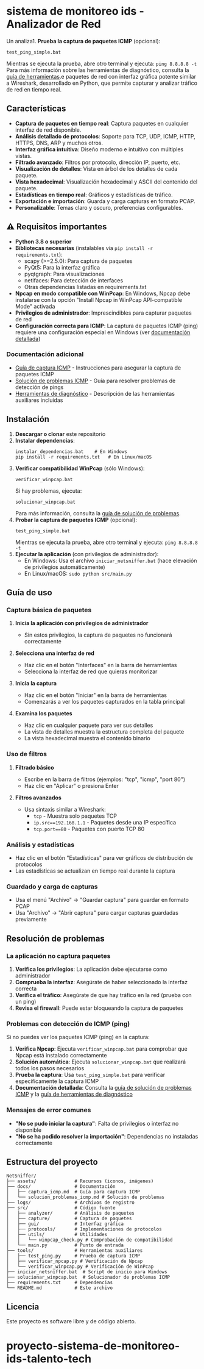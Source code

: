 # sistema de monitoreo ids - Analizador de Red

Un analiza1. **Prueba la captura de paquetes ICMP** (opcional):
   ```
   test_ping_simple.bat
   ```
   Mientras se ejecuta la prueba, abre otro terminal y ejecuta: `ping 8.8.8.8 -t`
   Para más información sobre las herramientas de diagnóstico, consulta la [guía de herramientas](docs/herramientas_diagnostico.md).e paquetes de red con interfaz gráfica potente similar a Wireshark, desarrollado en Python, que permite capturar y analizar tráfico de red en tiempo real.

## Características

- **Captura de paquetes en tiempo real**: Captura paquetes en cualquier interfaz de red disponible.
- **Análisis detallado de protocolos**: Soporte para TCP, UDP, ICMP, HTTP, HTTPS, DNS, ARP y muchos otros.
- **Interfaz gráfica intuitiva**: Diseño moderno e intuitivo con múltiples vistas.
- **Filtrado avanzado**: Filtros por protocolo, dirección IP, puerto, etc.
- **Visualización de detalles**: Vista en árbol de los detalles de cada paquete.
- **Vista hexadecimal**: Visualización hexadecimal y ASCII del contenido del paquete.
- **Estadísticas en tiempo real**: Gráficos y estadísticas de tráfico.
- **Exportación e importación**: Guarda y carga capturas en formato PCAP.
- **Personalizable**: Temas claro y oscuro, preferencias configurables.

## ⚠️ Requisitos importantes

- **Python 3.8 o superior**
- **Bibliotecas necesarias** (instalables vía `pip install -r requirements.txt`):
  - scapy (>=2.5.0): Para captura de paquetes
  - PyQt5: Para la interfaz gráfica
  - pyqtgraph: Para visualizaciones
  - netifaces: Para detección de interfaces
  - Otras dependencias listadas en requirements.txt
- **Npcap en modo compatible con WinPcap**: En Windows, Npcap debe instalarse con la opción "Install Npcap in WinPcap API-compatible Mode" activada
- **Privilegios de administrador**: Imprescindibles para capturar paquetes de red
- **Configuración correcta para ICMP**: La captura de paquetes ICMP (ping) requiere una configuración especial en Windows (ver [documentación detallada](docs/captura_icmp.md))

### Documentación adicional

- [Guía de captura ICMP](docs/captura_icmp.md) - Instrucciones para asegurar la captura de paquetes ICMP
- [Solución de problemas ICMP](docs/solucion_problemas_icmp.md) - Guía para resolver problemas de detección de pings
- [Herramientas de diagnóstico](docs/herramientas_diagnostico.md) - Descripción de las herramientas auxiliares incluidas

## Instalación

1. **Descargar o clonar** este repositorio
2. **Instalar dependencias**:
   ```
   instalar_dependencias.bat    # En Windows
   pip install -r requirements.txt   # En Linux/macOS
   ```
3. **Verificar compatibilidad WinPcap** (sólo Windows):
   ```
   verificar_winpcap.bat
   ```
   Si hay problemas, ejecuta:
   ```
   solucionar_winpcap.bat
   ```
   Para más información, consulta la [guía de solución de problemas](docs/solucion_problemas_icmp.md).
4. **Probar la captura de paquetes ICMP** (opcional):
   ```
   test_ping_simple.bat
   ```
   Mientras se ejecuta la prueba, abre otro terminal y ejecuta: `ping 8.8.8.8 -t`
5. **Ejecutar la aplicación** (con privilegios de administrador):
   - En Windows: Usa el archivo `iniciar_netsniffer.bat` (hace elevación de privilegios automáticamente)
   - En Linux/macOS: `sudo python src/main.py`

## Guía de uso

### Captura básica de paquetes

1. **Inicia la aplicación con privilegios de administrador**
   - Sin estos privilegios, la captura de paquetes no funcionará correctamente
   
2. **Selecciona una interfaz de red**
   - Haz clic en el botón "Interfaces" en la barra de herramientas
   - Selecciona la interfaz de red que quieras monitorizar
   
3. **Inicia la captura**
   - Haz clic en el botón "Iniciar" en la barra de herramientas
   - Comenzarás a ver los paquetes capturados en la tabla principal

4. **Examina los paquetes**
   - Haz clic en cualquier paquete para ver sus detalles
   - La vista de detalles muestra la estructura completa del paquete
   - La vista hexadecimal muestra el contenido binario

### Uso de filtros

1. **Filtrado básico**
   - Escribe en la barra de filtros (ejemplos: "tcp", "icmp", "port 80")
   - Haz clic en "Aplicar" o presiona Enter

2. **Filtros avanzados**
   - Usa sintaxis similar a Wireshark:
     - `tcp` - Muestra solo paquetes TCP
     - `ip.src==192.168.1.1` - Paquetes desde una IP específica
     - `tcp.port==80` - Paquetes con puerto TCP 80

### Análisis y estadísticas

- Haz clic en el botón "Estadísticas" para ver gráficos de distribución de protocolos
- Las estadísticas se actualizan en tiempo real durante la captura

### Guardado y carga de capturas

- Usa el menú "Archivo" → "Guardar captura" para guardar en formato PCAP
- Usa "Archivo" → "Abrir captura" para cargar capturas guardadas previamente

## Resolución de problemas

### La aplicación no captura paquetes

1. **Verifica los privilegios**: La aplicación debe ejecutarse como administrador
2. **Comprueba la interfaz**: Asegúrate de haber seleccionado la interfaz correcta
3. **Verifica el tráfico**: Asegúrate de que hay tráfico en la red (prueba con un ping)
4. **Revisa el firewall**: Puede estar bloqueando la captura de paquetes

### Problemas con detección de ICMP (ping)

Si no puedes ver los paquetes ICMP (ping) en la captura:

1. **Verifica Npcap**: Ejecuta `verificar_winpcap.bat` para comprobar que Npcap está instalado correctamente
2. **Solución automática**: Ejecuta `solucionar_winpcap.bat` que realizará todos los pasos necesarios
3. **Prueba la captura**: Usa `test_ping_simple.bat` para verificar específicamente la captura ICMP
4. **Documentación detallada**: Consulta la [guía de solución de problemas ICMP](docs/solucion_problemas_icmp.md) y la [guía de herramientas de diagnóstico](docs/herramientas_diagnostico.md)

### Mensajes de error comunes

- **"No se pudo iniciar la captura"**: Falta de privilegios o interfaz no disponible
- **"No se ha podido resolver la importación"**: Dependencias no instaladas correctamente

## Estructura del proyecto

```
NetSniffer/
├── assets/              # Recursos (iconos, imágenes)
├── docs/                # Documentación
│   ├── captura_icmp.md  # Guía para captura ICMP
│   └── solucion_problemas_icmp.md # Solución de problemas
├── logs/                # Archivos de registro
├── src/                 # Código fuente
│   ├── analyzer/        # Análisis de paquetes
│   ├── capture/         # Captura de paquetes
│   ├── gui/             # Interfaz gráfica
│   ├── protocols/       # Implementaciones de protocolos
│   ├── utils/           # Utilidades
│   │   └── winpcap_check.py # Comprobación de compatibilidad
│   └── main.py          # Punto de entrada
├── tools/               # Herramientas auxiliares
│   ├── test_ping.py     # Prueba de captura ICMP
│   ├── verificar_npcap.py # Verificación de Npcap
│   └── verificar_winpcap.py # Verificación de WinPcap
├── iniciar_netsniffer.bat  # Script de inicio para Windows
├── solucionar_winpcap.bat  # Solucionador de problemas ICMP
├── requirements.txt     # Dependencias
└── README.md            # Este archivo
```

## Licencia

Este proyecto es software libre y de código abierto.
# proyecto-sistema-de-monitoreo-ids-talento-tech
